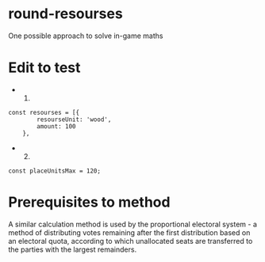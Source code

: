 # round-resourses
One possible approach to solve in-game maths

# Edit to test

- 1)

```
const resourses = [{
        resourseUnit: 'wood',
        amount: 100
    },
```

- 2)

```
const placeUnitsMax = 120;
```

# Prerequisites to method

A similar calculation method is used by the proportional electoral system - a method of distributing votes remaining after the first distribution based on an electoral quota, according to which unallocated seats are transferred to the parties with the largest remainders. 

